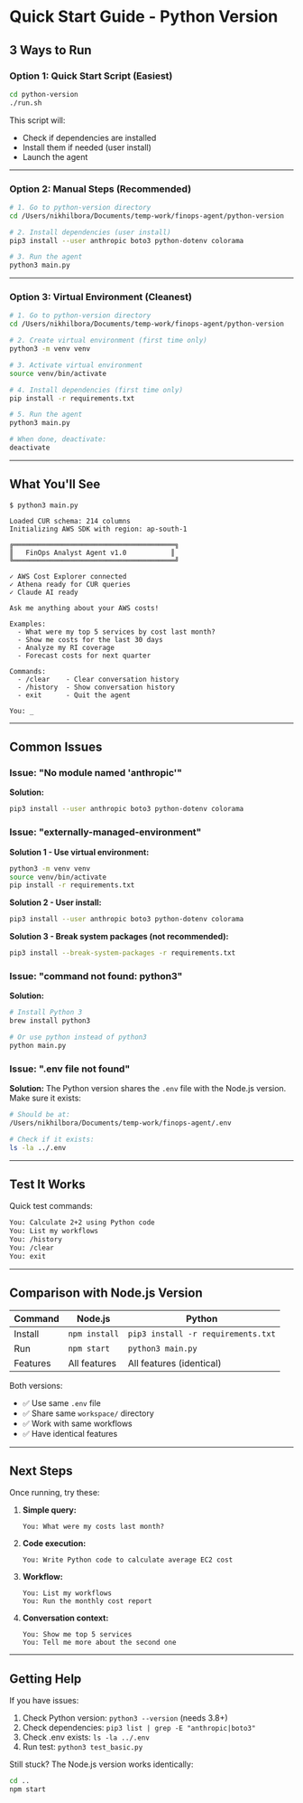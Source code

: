 # Quick Start Guide - Python Version

## 3 Ways to Run

### Option 1: Quick Start Script (Easiest)
```bash
cd python-version
./run.sh
```

This script will:
- Check if dependencies are installed
- Install them if needed (user install)
- Launch the agent

---

### Option 2: Manual Steps (Recommended)
```bash
# 1. Go to python-version directory
cd /Users/nikhilbora/Documents/temp-work/finops-agent/python-version

# 2. Install dependencies (user install)
pip3 install --user anthropic boto3 python-dotenv colorama

# 3. Run the agent
python3 main.py
```

---

### Option 3: Virtual Environment (Cleanest)
```bash
# 1. Go to python-version directory
cd /Users/nikhilbora/Documents/temp-work/finops-agent/python-version

# 2. Create virtual environment (first time only)
python3 -m venv venv

# 3. Activate virtual environment
source venv/bin/activate

# 4. Install dependencies (first time only)
pip install -r requirements.txt

# 5. Run the agent
python3 main.py

# When done, deactivate:
deactivate
```

---

## What You'll See

```
$ python3 main.py

Loaded CUR schema: 214 columns
Initializing AWS SDK with region: ap-south-1

╔════════════════════════════════════════╗
║   FinOps Analyst Agent v1.0           ║
╚════════════════════════════════════════╝

✓ AWS Cost Explorer connected
✓ Athena ready for CUR queries
✓ Claude AI ready

Ask me anything about your AWS costs!

Examples:
  - What were my top 5 services by cost last month?
  - Show me costs for the last 30 days
  - Analyze my RI coverage
  - Forecast costs for next quarter

Commands:
  - /clear    - Clear conversation history
  - /history  - Show conversation history
  - exit      - Quit the agent

You: _
```

---

## Common Issues

### Issue: "No module named 'anthropic'"

**Solution:**
```bash
pip3 install --user anthropic boto3 python-dotenv colorama
```

### Issue: "externally-managed-environment"

**Solution 1 - Use virtual environment:**
```bash
python3 -m venv venv
source venv/bin/activate
pip install -r requirements.txt
```

**Solution 2 - User install:**
```bash
pip3 install --user anthropic boto3 python-dotenv colorama
```

**Solution 3 - Break system packages (not recommended):**
```bash
pip3 install --break-system-packages -r requirements.txt
```

### Issue: "command not found: python3"

**Solution:**
```bash
# Install Python 3
brew install python3

# Or use python instead of python3
python main.py
```

### Issue: ".env file not found"

**Solution:**
The Python version shares the `.env` file with the Node.js version. Make sure it exists:
```bash
# Should be at:
/Users/nikhilbora/Documents/temp-work/finops-agent/.env

# Check if it exists:
ls -la ../.env
```

---

## Test It Works

Quick test commands:
```bash
You: Calculate 2+2 using Python code
You: List my workflows
You: /history
You: /clear
You: exit
```

---

## Comparison with Node.js Version

| Command | Node.js | Python |
|---------|---------|--------|
| Install | `npm install` | `pip3 install -r requirements.txt` |
| Run | `npm start` | `python3 main.py` |
| Features | All features | All features (identical) |

Both versions:
- ✅ Use same `.env` file
- ✅ Share same `workspace/` directory
- ✅ Work with same workflows
- ✅ Have identical features

---

## Next Steps

Once running, try these:

1. **Simple query:**
   ```
   You: What were my costs last month?
   ```

2. **Code execution:**
   ```
   You: Write Python code to calculate average EC2 cost
   ```

3. **Workflow:**
   ```
   You: List my workflows
   You: Run the monthly cost report
   ```

4. **Conversation context:**
   ```
   You: Show me top 5 services
   You: Tell me more about the second one
   ```

---

## Getting Help

If you have issues:

1. Check Python version: `python3 --version` (needs 3.8+)
2. Check dependencies: `pip3 list | grep -E "anthropic|boto3"`
3. Check .env exists: `ls -la ../.env`
4. Run test: `python3 test_basic.py`

Still stuck? The Node.js version works identically:
```bash
cd ..
npm start
```
